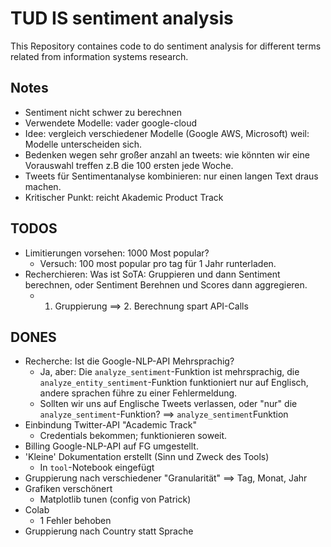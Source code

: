 # TUD IS sentiment analysis
This Repository containes code to do sentiment analysis for different terms related from information systems research.



## Notes
- Sentiment nicht schwer zu berechnen
- Verwendete Modelle: vader google-cloud
- Idee: vergleich verschiedener Modelle (Google AWS, Microsoft) weil: Modelle unterscheiden sich.
- Bedenken wegen sehr großer anzahl an tweets: wie könnten wir eine Vorauswahl treffen z.B die 100 ersten jede Woche.
- Tweets für Sentimentanalyse kombinieren: nur einen langen Text draus machen.
- Kritischer Punkt: reicht Akademic Product Track

## TODOS
- Limitierungen vorsehen: 1000 Most popular?
    - Versuch: 100 most popular pro tag für 1 Jahr runterladen.
- Recherchieren: Was ist SoTA: Gruppieren und dann Sentiment berechnen, oder Sentiment Berehnen und Scores dann aggregieren.
    - 1. Gruppierung ==> 2. Berechnung spart API-Calls

## DONES
- Recherche: Ist die Google-NLP-API Mehrsprachig?
    - Ja, aber: Die `analyze_sentiment`-Funktion ist mehrsprachig, die `analyze_entity_sentiment`-Funktion funktioniert nur auf Englisch, andere sprachen führe zu einer Fehlermeldung.
    - Sollten wir uns auf Englische Tweets verlassen, oder "nur" die `analyze_sentiment`-Funktion? ==> `analyze_sentiment`Funktion
- Einbindung Twitter-API "Academic Track"
    - Credentials bekommen; funktionieren soweit.
- Billing Google-NLP-API auf FG umgestellt.
- 'Kleine' Dokumentation erstellt (Sinn und Zweck des Tools)
    - In `tool`-Notebook eingefügt
- Gruppierung nach verschiedener "Granularität" ==> Tag, Monat, Jahr
- Grafiken verschönert
    - Matplotlib tunen (config von Patrick)
- Colab
    - 1 Fehler behoben
- Gruppierung nach Country statt Sprache